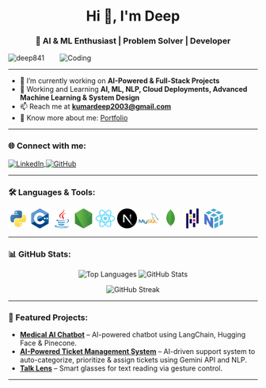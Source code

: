<h1 align="center">Hi 👋, I'm Deep</h1>
<h3 align="center">🚀 AI & ML Enthusiast | Problem Solver | Developer</h3>

<img align="right" alt="Coding" width="400" src="https://cdn.dribbble.com/users/1162077/screenshots/3848914/programmer.gif">

<p align="left"> 
    <img src="https://komarev.com/ghpvc/?username=deep841&label=Profile%20views&color=0e75b6&style=flat" alt="deep841" /> 
</p>

---

- 🔭 I’m currently working on **AI-Powered & Full-Stack Projects**
- 🌱 Working and Learning **AI, ML, NLP, Cloud Deployments, Advanced Machine Learning & System Design**
- 📫 Reach me at **kumardeep2003@gmail.com**
- 📄 Know more about me: [Portfolio](https://deep841.github.io/myPortofolio/)

---

### 🌐 Connect with me:
<p align="left">
<a href="https://www.linkedin.com/in/deep-332437315/" target="_blank">
    <img align="center" src="https://raw.githubusercontent.com/rahuldkjain/github-profile-readme-generator/master/src/images/icons/Social/linked-in-alt.svg" alt="LinkedIn" height="30" width="40" />
</a>
<a href="https://github.com/Deep841" target="_blank">
    <img align="center" src="https://raw.githubusercontent.com/rahuldkjain/github-profile-readme-generator/master/src/images/icons/Social/github.svg" alt="GitHub" height="30" width="40" />
</a>
</p>

---

### 🛠️ Languages & Tools:
<p align="left"> 
    <a href="https://www.python.org" target="_blank"><img src="https://raw.githubusercontent.com/devicons/devicon/master/icons/python/python-original.svg" alt="Python" width="40" height="40"/></a>
    <a href="https://cplusplus.com/" target="_blank"><img src="https://raw.githubusercontent.com/devicons/devicon/master/icons/cplusplus/cplusplus-original.svg" alt="C++" width="40" height="40"/></a>
    <a href="https://www.java.com" target="_blank"><img src="https://raw.githubusercontent.com/devicons/devicon/master/icons/java/java-original.svg" alt="Java" width="40" height="40"/></a>
    <a href="https://nodejs.org" target="_blank"><img src="https://raw.githubusercontent.com/devicons/devicon/master/icons/nodejs/nodejs-original.svg" alt="Node.js" width="40" height="40"/></a>
    <a href="https://react.dev" target="_blank"><img src="https://raw.githubusercontent.com/devicons/devicon/master/icons/react/react-original.svg" alt="React" width="40" height="40"/></a>
    <a href="https://nextjs.org" target="_blank"><img src="https://raw.githubusercontent.com/devicons/devicon/master/icons/nextjs/nextjs-original.svg" alt="Next.js" width="40" height="40"/></a>
    <a href="https://www.mysql.com/" target="_blank"><img src="https://raw.githubusercontent.com/devicons/devicon/master/icons/mysql/mysql-original-wordmark.svg" alt="MySQL" width="40" height="40"/></a>
    <a href="https://www.mongodb.com/" target="_blank"><img src="https://raw.githubusercontent.com/devicons/devicon/master/icons/mongodb/mongodb-original.svg" alt="MongoDB" width="40" height="40"/></a>
    <a href="https://pandas.pydata.org/" target="_blank"><img src="https://raw.githubusercontent.com/devicons/devicon/master/icons/pandas/pandas-original.svg" alt="Pandas" width="40" height="40"/></a>
    <a href="https://numpy.org/" target="_blank"><img src="https://raw.githubusercontent.com/devicons/devicon/master/icons/numpy/numpy-original.svg" alt="NumPy" width="40" height="40"/></a>
</p>

---

### 📊 GitHub Stats:
<p align="center">
    <img src="https://github-readme-stats.vercel.app/api/top-langs?username=deep841&show_icons=true&locale=en&layout=compact&theme=tokyonight" alt="Top Languages" height="150"/>
    <img src="https://github-readme-stats.vercel.app/api?username=deep841&show_icons=true&locale=en&theme=tokyonight" alt="GitHub Stats" height="150"/>
</p>

<p align="center">
    <img src="https://github-readme-streak-stats.herokuapp.com/?user=deep841&theme=tokyonight" alt="GitHub Streak"/>
</p>

---

### 🚀 Featured Projects:
- [**Medical AI Chatbot**](https://github.com/Deep841/medical-ai-chatbot) – AI-powered chatbot using LangChain, Hugging Face & Pinecone.
- [**AI-Powered Ticket Management System**](https://github.com/Deep841/AI-ticket-system) – AI-driven support system to auto-categorize, prioritize & assign tickets using Gemini API and NLP.
- [**Talk Lens**](https://github.com/Deep841/Talk-Lens) – Smart glasses for text reading via gesture control.

---
